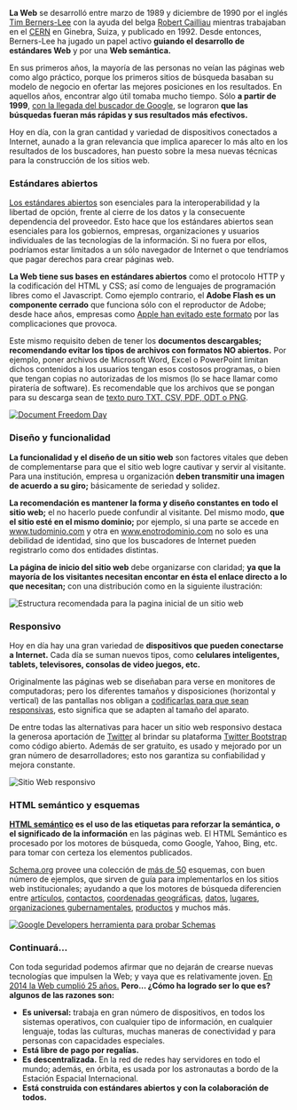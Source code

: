 
**La Web** se desarrolló entre marzo de 1989 y diciembre de 1990 por el inglés [Tim Berners-Lee](https://es.wikipedia.org/wiki/Tim_Berners-Lee) con la ayuda del belga [Robert Cailliau](https://es.wikipedia.org/wiki/Robert_Cailliau) mientras trabajaban en el [CERN](https://es.wikipedia.org/wiki/CERN) en Ginebra, Suiza, y publicado en 1992. Desde entonces, Berners-Lee ha jugado un papel activo **guiando el desarrollo de estándares Web** y por una **Web semántica.**

En sus primeros años, la mayoría de las personas no veían las páginas web como algo práctico, porque los primeros sitios de búsqueda basaban su modelo de negocio en ofertar las mejores posiciones en los resultados. En aquellos años, encontrar algo útil tomaba mucho tiempo. Sólo **a partir de 1999**, [con la llegada del buscador de Google](http://es.wikipedia.org/wiki/Motor_de_b%C3%BAsqueda#Historia), se lograron **que las búsquedas fueran más rápidas y sus resultados más efectivos.**

Hoy en día, con la gran cantidad y variedad de dispositivos conectados a Internet, aunado a la gran relevancia que implica aparecer lo más alto en los resultados de los buscadores, han puesto sobre la mesa nuevas técnicas para la construcción de los sitios web.

### Estándares abiertos

[Los estándares abiertos](https://documentfreedom.org/openstandards.es.html) son esenciales para la interoperabilidad y la libertad de opción, frente al cierre de los datos y la consecuente dependencia del proveedor. Esto hace que los estándares abiertos sean esenciales para los gobiernos, empresas, organizaciones y usuarios individuales de las tecnologías de la información. Si no fuera por ellos, podríamos estar limitados a un sólo navegador de Internet o que tendríamos que pagar derechos para crear páginas web.

**La Web tiene sus bases en estándares abiertos** como el protocolo HTTP y la codificación del HTML y CSS; así como de lenguajes de programación libres como el Javascript. Como ejemplo contrario, el **Adobe Flash es un componente cerrado** que funciona sólo con el reproductor de Adobe; desde hace años, empresas como [Apple han evitado este formato](http://es.wikipedia.org/wiki/Adobe_Flash_Player#Origen_flash) por las complicaciones que provoca.

Este mismo requisito deben de tener los **documentos descargables; recomendando evitar los tipos de archivos con formatos NO abiertos.** Por ejemplo, poner archivos de Microsoft Word, Excel o PowerPoint limitan dichos contenidos a los usuarios tengan esos costosos programas, o bien que tengan copias no autorizadas de los mismos (lo se hace llamar como piratería de software). Es recomendable que los archivos que se pongan para su descarga sean de [texto puro TXT, CSV, PDF, ODT o PNG](https://documentfreedom.org/open-standards-examples.es.html).

<a href="https://documentfreedom.org/openstandards.es.html" target="_blanck"><img class="img-responsive" src="nuevas-tecnologias-estandares-web/document-freedom-day-banner-robots.jpg" alt="Document Freedom Day"></a>

### Diseño y funcionalidad

**La funcionalidad y el diseño de un sitio web** son factores vitales que deben de complementarse para que el sitio web logre cautivar y servir al visitante. Para una institución, empresa u organización **deben transmitir una imagen de acuerdo a su giro;** básicamente de seriedad y solidez.

**La recomendación es mantener la forma y diseño constantes en todo el sitio web;** el no hacerlo puede confundir al visitante. Del mismo modo, **que el sitio esté en el mismo dominio;** por ejemplo, si una parte se accede en www.tudominio.com y otra en www.enotrodominio.com no solo es una debilidad de identidad, sino que los buscadores de Internet pueden registrarlo como dos entidades distintas.

**La página de inicio del sitio web** debe organizarse con claridad; **ya que la mayoría de los visitantes necesitan encontar en ésta el enlace directo a lo que necesitan;** con una distribución como en la siguiente ilustración:

<img class="img-responsive" src="nuevas-tecnologias-estandares-web/estructura-recomendada-pagina-inicial.png" alt="Estructura recomendada para la pagina inicial de un sitio web">

### Responsivo

Hoy en día hay una gran variedad de **dispositivos que pueden conectarse a Internet.** Cada día se suman nuevos tipos, como **celulares inteligentes, tablets, televisores, consolas de video juegos, etc.**

Originalmente las páginas web se diseñaban para verse en monitores de computadoras; pero los diferentes tamaños y disposiciones (horizontal y vertical) de las pantallas nos obligan a [codificarlas para que sean responsivas](http://www.w3resource.com/responsive-web-design/overview.php), esto significa que se adapten al tamaño del aparato.

De entre todas las alternativas para hacer un sitio web responsivo destaca la generosa aportación de [Twitter](https://about.twitter.com/) al brindar su plataforma [Twitter Bootstrap](http://getbootstrap.com/) como código abierto. Además de ser gratuito, es usado y mejorado por un gran número de desarrolladores; esto nos garantiza su confiabilidad y mejora constante.

<img class="img-responsive" src="nuevas-tecnologias-estandares-web/sitio-web-responsivo.jpg" alt="Sitio Web responsivo">

### HTML semántico y esquemas

**[HTML semántico](http://es.wikipedia.org/wiki/HTML_sem%C3%A1ntico) es el uso de las etiquetas para reforzar la semántica, o el significado de la información** en las páginas web. El HTML Semántico es procesado por los motores de búsqueda, como Google, Yahoo, Bing, etc. para tomar con certeza los elementos publicados.

[Schema.org](http://schema.org/) provee una colección de [más de 50](http://schema.org/docs/full.html) esquemas, con buen número de ejemplos, que sirven de guía para implementarlos en los sitios web institucionales; ayudando a que los motores de búsqueda diferencien entre [artículos](http://schema.org/Article), [contactos](http://schema.org/ContactPoint), [coordenadas geográficas](http://schema.org/GeoCoordinates), [datos](http://schema.org/Dataset), [lugares](http://schema.org/Place), [organizaciones gubernamentales](http://schema.org/GovernmentOrganization), [productos](http://schema.org/Product) y muchos más.

<a href="nuevas-tecnologias-estandares-web/google-developers-testing-tool-schemas.png"><img class="img-responsive" src="nuevas-tecnologias-estandares-web/google-developers-testing-tool-schemas-small.jpg" alt="Google Developers herramienta para probar Schemas"></a>

### Continuará...

Con toda seguridad podemos afirmar que no dejarán de crearse nuevas tecnologías que impulsen la Web; y vaya que es relativamente joven. [En 2014 la Web cumplió 25 años.](http://www.webat25.org/) **Pero... ¿Cómo ha logrado ser lo que es? algunos de las razones son:**

* **Es universal:** trabaja en gran número de dispositivos, en todos los sistemas operativos, con cualquier tipo de información, en cualquier lenguaje, todas las culturas, muchas maneras de conectividad y para personas con capacidades especiales.
* **Está libre de pago por regalías.**
* **Es descentralizada.** En la red de redes hay servidores en todo el mundo; además, en órbita, es usada por los astronautas a bordo de la Estación Espacial Internacional.
* **Está construida con estándares abiertos y con la colaboración de todos.**
